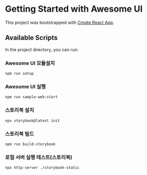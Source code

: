 # Getting Started with Awesome UI

This project was bootstrapped with [Create React App](https://github.com/facebook/create-react-app).

## Available Scripts

In the project directory, you can run:

### Awesome UI 모듈설치
```
npm run setup
```

### Awesome UI 실행
```
npm run sample-web:start
```

### 스토리북 설치
```
npx storybook@latest init
``` 

### 스토리북 빌드
```
npm run build-storybook
```

### 로컬 서버 실행 테스트(스토리북) 
```
npx http-server ./storybook-static
```



